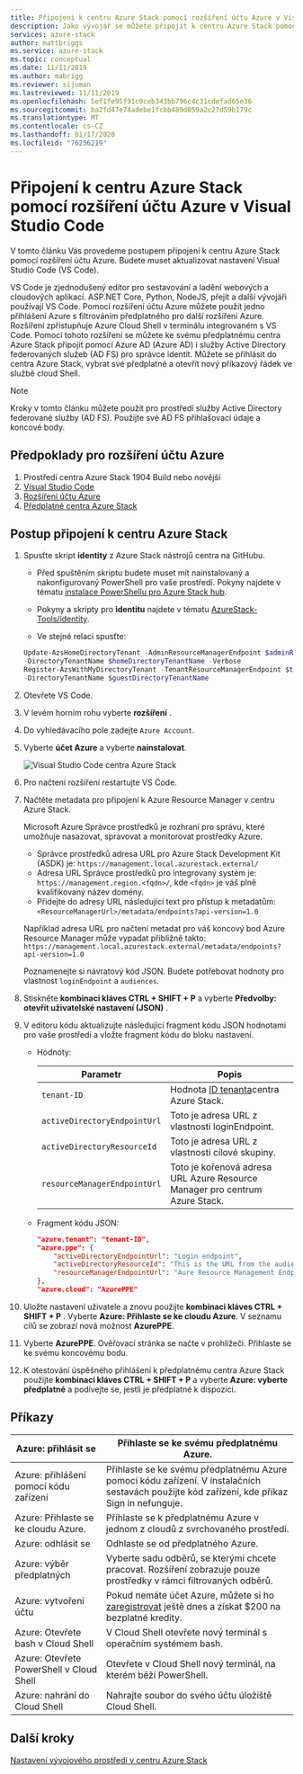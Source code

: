 ```yaml
---
title: Připojení k centru Azure Stack pomocí rozšíření účtu Azure v Visual Studio Code | Microsoft Docs
description: Jako vývojář se můžete připojit k centru Azure Stack pomocí rozšíření účtu Azure v Visual Studio Code
services: azure-stack
author: mattbriggs
ms.service: azure-stack
ms.topic: conceptual
ms.date: 11/11/2019
ms.author: mabrigg
ms.reviewer: sijuman
ms.lastreviewed: 11/11/2019
ms.openlocfilehash: 5ef1fe95f91c0ceb343bb796c4c31cdefad65e36
ms.sourcegitcommit: ba2fd47e74adebe1fcbb489d059a2c27d59b179c
ms.translationtype: MT
ms.contentlocale: cs-CZ
ms.lasthandoff: 01/17/2020
ms.locfileid: "76256219"
---
```

# <a name="connect-to-azure-stack-hub-using-azure-account-extension-in-visual-studio-code"></a>Připojení k centru Azure Stack pomocí rozšíření účtu Azure v Visual Studio Code

V tomto článku Vás provedeme postupem připojení k centru Azure Stack pomocí rozšíření účtu Azure. Budete muset aktualizovat nastavení Visual Studio Code (VS Code).

VS Code je zjednodušený editor pro sestavování a ladění webových a cloudových aplikací. ASP.NET Core, Python, NodeJS, přejít a další vývojáři používají VS Code. Pomocí rozšíření účtu Azure můžete použít jedno přihlášení Azure s filtrováním předplatného pro další rozšíření Azure. Rozšíření zpřístupňuje Azure Cloud Shell v terminálu integrovaném s VS Code. Pomocí tohoto rozšíření se můžete ke svému předplatnému centra Azure Stack připojit pomocí Azure AD (Azure AD) i služby Active Directory federovaných služeb (AD FS) pro správce identit. Můžete se přihlásit do centra Azure Stack, vybrat své předplatné a otevřít nový příkazový řádek ve službě cloud Shell. 

> [!Note]  
> Kroky v tomto článku můžete použít pro prostředí služby Active Directory federované služby (AD FS). Použijte své AD FS přihlašovací údaje a koncové body.

## <a name="pre-requisites-for-the-azure-account-extension"></a>Předpoklady pro rozšíření účtu Azure

1. Prostředí centra Azure Stack 1904 Build nebo novější
2. [Visual Studio Code](https://code.visualstudio.com/)
3. [Rozšíření účtu Azure](https://github.com/Microsoft/vscode-azure-account)
4. [Předplatné centra Azure Stack](https://azure.microsoft.com/overview/azure-stack/)

## <a name="steps-to-connect-to-azure-stack-hub"></a>Postup připojení k centru Azure Stack

1. Spusťte skript **identity** z Azure Stack nástrojů centra na GitHubu.

    - Před spuštěním skriptu budete muset mít nainstalovaný a nakonfigurovaný PowerShell pro vaše prostředí. Pokyny najdete v tématu [instalace PowerShellu pro Azure Stack hub](../operator/azure-stack-powershell-install.md).

    - Pokyny a skripty pro **identitu** najdete v tématu [AzureStack-Tools/identity](https://aka.ms/aa6z611).

    - Ve stejné relaci spusťte:

    ```powershell  
    Update-AzsHomeDirectoryTenant -AdminResourceManagerEndpoint $adminResourceManagerEndpoint `
    -DirectoryTenantName $homeDirectoryTenantName -Verbose
    Register-AzsWithMyDirectoryTenant -TenantResourceManagerEndpoint $tenantARMEndpoint `
    -DirectoryTenantName $guestDirectoryTenantName
    ```

2. Otevřete VS Code.

3. V levém horním rohu vyberte **rozšíření** .

4. Do vyhledávacího pole zadejte `Azure Account`.

5. Vyberte **účet Azure** a vyberte **nainstalovat**.

      ![Visual Studio Code centra Azure Stack](media/azure-stack-dev-start-vscode-azure/image1.png)

6. Pro načtení rozšíření restartujte VS Code.

7. Načtěte metadata pro připojení k Azure Resource Manager v centru Azure Stack. 
    
    Microsoft Azure Správce prostředků je rozhraní pro správu, které umožňuje nasazovat, spravovat a monitorovat prostředky Azure.
    - Správce prostředků adresa URL pro Azure Stack Development Kit (ASDK) je: `https://management.local.azurestack.external/` 
    - Adresa URL Správce prostředků pro integrovaný systém je: `https://management.region.<fqdn>/`, kde `<fqdn>` je váš plně kvalifikovaný název domény.
    - Přidejte do adresy URL následující text pro přístup k metadatům: `<ResourceManagerUrl>/metadata/endpoints?api-version=1.0`

    Například adresa URL pro načtení metadat pro váš koncový bod Azure Resource Manager může vypadat přibližně takto: `https://management.local.azurestack.external/metadata/endpoints?api-version=1.0`

    Poznamenejte si návratový kód JSON. Budete potřebovat hodnoty pro vlastnost `loginEndpoint` a `audiences`.

8. Stiskněte **kombinaci kláves CTRL + SHIFT + P** a vyberte **Předvolby: otevřít uživatelské nastavení (JSON)** .

9. V editoru kódu aktualizujte následující fragment kódu JSON hodnotami pro vaše prostředí a vložte fragment kódu do bloku nastavení.

    - Hodnoty:

        | Parametr | Popis |
        | --- | --- |
        | `tenant-ID` | Hodnota [ID tenanta](../operator/azure-stack-identity-overview.md)centra Azure Stack. |
        | `activeDirectoryEndpointUrl` | Toto je adresa URL z vlastnosti loginEndpoint. |
        | `activeDirectoryResourceId` | Toto je adresa URL z vlastnosti cílové skupiny.
        | `resourceManagerEndpointUrl` | Toto je kořenová adresa URL Azure Resource Manager pro centrum Azure Stack. | 

    - Fragment kódu JSON:

      ```JSON  
      "azure.tenant": "tenant-ID",
      "azure.ppe": {
          "activeDirectoryEndpointUrl": "Login endpoint",
          "activeDirectoryResourceId": "This is the URL from the audiences property.",
          "resourceManagerEndpointUrl": "Aure Resource Management Endpoint",
      },
      "azure.cloud": "AzurePPE"
      ```

10. Uložte nastavení uživatele a znovu použijte **kombinaci kláves CTRL + SHIFT + P** . Vyberte **Azure: Přihlaste se ke cloudu Azure**. V seznamu cílů se zobrazí nová možnost **AzurePPE**.

11. Vyberte **AzurePPE**. Ověřovací stránka se načte v prohlížeči. Přihlaste se ke svému koncovému bodu.

12. K otestování úspěšného přihlášení k předplatnému centra Azure Stack použijte **kombinaci kláves CTRL + SHIFT + P** a vyberte **Azure: vyberte předplatné** a podívejte se, jestli je předplatné k dispozici.

## <a name="commands"></a>Příkazy

| Azure: přihlásit se | Přihlaste se ke svému předplatnému Azure. |
| --- | --- |
| Azure: přihlášení pomocí kódu zařízení | Přihlaste se ke svému předplatnému Azure pomocí kódu zařízení. V instalačních sestavách použijte kód zařízení, kde příkaz Sign in nefunguje. |
| Azure: Přihlaste se ke cloudu Azure. | Přihlaste se k předplatnému Azure v jednom z cloudů z svrchovaného prostředí. |
| Azure: odhlásit se | Odhlaste se od předplatného Azure. |
| Azure: výběr předplatných | Vyberte sadu odběrů, se kterými chcete pracovat. Rozšíření zobrazuje pouze prostředky v rámci filtrovaných odběrů. |
| Azure: vytvoření účtu | Pokud nemáte účet Azure, můžete si ho [zaregistrovat](https://azure.microsoft.com/free/?utm_source=campaign&utm_campaign=vscode-azure-account&mktingSource=vscode-azure-account) ještě dnes a získat \$200 na bezplatné kredity. |
| Azure: Otevřete bash v Cloud Shell | V Cloud Shell otevřete nový terminál s operačním systémem bash. |
| Azure: Otevřete PowerShell v Cloud Shell | Otevřete v Cloud Shell nový terminál, na kterém běží PowerShell. |
| Azure: nahrání do Cloud Shell | Nahrajte soubor do svého účtu úložiště Cloud Shell. |

## <a name="next-steps"></a>Další kroky

[Nastavení vývojového prostředí v centru Azure Stack](azure-stack-dev-start.md)
